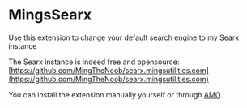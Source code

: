 # MingsSearx
Use this extension to change your default search engine to my Searx instance

The Searx instance is indeed free and opensource: [https://github.com/MingTheNoob/searx.mingsutilities.com](https://github.com/MingTheNoob/searx.mingsutilities.com)

You can install the extension manually yourself or through [AMO](https://addons.mozilla.org/en-GB/firefox/addon/mingssearx/).
